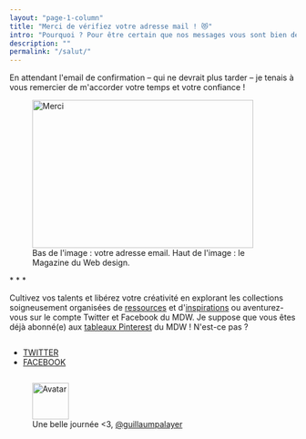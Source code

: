 ```yaml
---
layout: "page-1-column"
title: "Merci de vérifiez votre adresse mail ! 😻"
intro: "Pourquoi ? Pour être certain que nos messages vous sont bien destinés."
description: ""
permalink: "/salut/"
---
```


<p class="text-center">En attendant l'email de confirmation &ndash; qui ne devrait plus tarder &ndash; je tenais à vous remercier de m'accorder votre temps et votre confiance !</p>
<figure class="text-center"><img src="https://s3-eu-west-1.amazonaws.com/mdw-images/large/gif-raton-laveur-1.gif" alt="Merci" width="388" height="260"><figcaption>Bas de l'image : votre adresse email. Haut de l'image : le Magazine du Web design.</figcaption></figure>

<p class="text-center"> * * * </p>
<p>Cultivez vos talents et libérez votre créativité en explorant les collections soigneusement organisées de <a href="/ressources/" title="Gagnez du temps avec ces merveilleuses ressources">ressources</a> et d'<a href="/inspirations/" title="Cultivez votre créativité">inspirations</a> ou aventurez-vous sur le compte Twitter et Facebook du MDW. Je suppose que vous êtes déjà abonné(e) aux <a onclick="ga('send', 'social', 'Pinterest', 'follow', '{{ site.url }}{{ page.url | cgi_escape }}');" href="https://fr.pinterest.com/MagDuWebdesign/" title="Votre dose d'inspiration en Web design" rel="nofollow" target="_blank">tableaux Pinterest</a> du MDW ! N'est-ce pas ?</p>
<div class="row">
  <div class="small-12 columns">
    <ul class="buttons-inline-list text-center">
      <li>
        <a onclick="ga('send', 'social', 'Twitter', 'follow', '{{ site.url }}{{ page.url | cgi_escape }}');" class="button radius small article-partage-twitter" href="https://twitter.com/@MagDuWebdesign" title="Explorez le MDW sur Twitter" rel="nofollow" target="_blank">TWITTER</a>
      </li>
      <li>
        <a onclick="ga('send', 'social', 'Facebook', 'like', '{{ site.url }}{{ page.url | cgi_escape }}');" class="button radius small article-partage-facebook" href="https://www.facebook.com/MagazineDuWebdesign/" title="Explorez le MDW sur Facebook" rel="nofollow" target="_blank">FACEBOOK</a>
      </li>
    </ul>
  </div>
</div>

<figure class="text-center">
  <img class="rounded-img-d64 mod-avatar" src="{{ site.author.avatar | prepend:'https://s3-eu-west-1.amazonaws.com/mdw-images/large/' }}" alt="Avatar" width="64" height="64">
  <figcaption>Une belle journée <3, <a href="https://twitter.com/guillaumpalayer" title="Twitter @guillaumpalayer" target="_blank">@guillaumpalayer</a></figcaption>
</figure>
